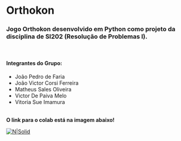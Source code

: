 # Orthokon

<h3>Jogo Orthokon desenvolvido em Python como projeto da disciplina de SI202 (Resolução de Problemas I).</h3>
</br>
<h4>Integrantes do Grupo:</h4>

 - João Pedro de Faria
 - João Victor Corsi Ferreira
 - Matheus Sales Oliveira
 - Victor De Paiva Melo
 - Vitoria Sue Imamura
</br>
<b>O link para o colab está na imagem abaixo!</b>

[![N|Solid](https://colab.research.google.com/img/colab_favicon_256px.png)](https://colab.research.google.com/drive/1rkzAj1ihUFO2ck5rgejK0NRxLjQJJ7L1?usp=sharing)</mk>
